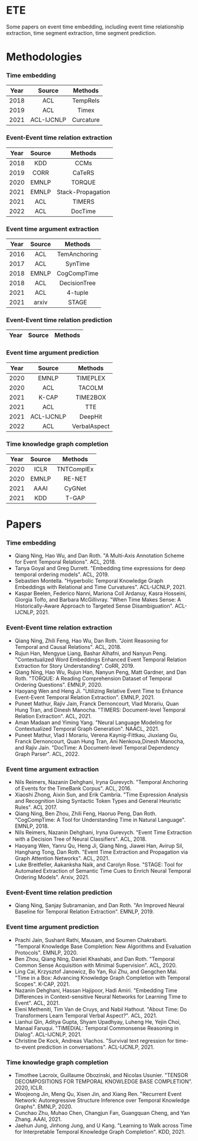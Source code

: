 # ETE
Some papers on event time embedding, including event time relationship extraction, time segment extraction, time segment prediction.
<!-- # Contents -->
<!-- # Libiraries
- LibKGE code -->
# Methodologies
### Time embedding
| Year | Source | Methods |
| :---: | :---: | :---: |
| 2018 | ACL | TempRels|
| 2019 | ACL | Timex |
| 2021 | ACL-IJCNLP | Curcature |
### Event-Event time relation extraction
| Year | Source | Methods |
| :---: | :---: | :---: | 
| 2018 | KDD | CCMs |
| 2019 | CORR  | CaTeRS |
| 2020 | EMNLP | TORQUE |
| 2021 | EMNLP | Stack-Propagation |
| 2021 | ACL   | TIMERS |
| 2022 | ACL   | DocTime |
### Event time argument extraction
| Year | Source | Methods |
| :---: | :---: | :---: | 
| 2016 | ACL | TemAnchoring |
| 2017 | ACL | SynTime |
| 2018 | EMNLP | CogCompTime |
| 2018 | ACL   | DecisionTree |
| 2021 | ACL | 4-tuple |
| 2021 | arxiv | STAGE |
### Event-Event time relation prediction
| Year | Source | Methods |
| :---: | :---: | :---: | 
### Event time argument prediction
| Year | Source | Methods |
| :---: | :---: | :---: | 
| 2020 | EMNLP | TIMEPLEX |
| 2020 | ACL | TACOLM |
| 2021 | K-CAP | TIME2BOX |
| 2021 | ACL | TTE |
| 2021 | ACL-IJCNLP | DeepHit |
| 2022 | ACL | VerbalAspect |
### Time knowledge graph completion
| Year | Source | Methods |
| :---: | :---: | :---: | 
| 2020 | ICLR | TNTComplEx |
| 2020 | EMNLP | RE-NET |
| 2021 | AAAI | CyGNet |
| 2021 | KDD | T-GAP |
# Papers
### Time embedding
- Qiang Ning, Hao Wu, and Dan Roth. "A Multi-Axis Annotation Scheme for Event Temporal Relations". ACL, 2018.
- Tanya Goyal and Greg Durrett. "Embedding time expressions for deep temporal ordering models". ACL, 2019.
- Sebastien Montella. "Hyperbolic Temporal Knowledge Graph Embeddings with Relational and Time Curvatures". ACL-IJCNLP, 2021.
- Kaspar Beelen, Federico Nanni, Mariona Coll Ardanuy, Kasra Hosseini, Giorgia Tolfo, and Barbara McGillivray. "When Time Makes Sense: A Historically-Aware Approach to Targeted Sense Disambiguation". ACL-IJCNLP, 2021.
### Event-Event time relation extraction
- Qiang Ning, Zhili Feng, Hao Wu, Dan Roth. "Joint Reasoning for Temporal and Causal Relations". ACL, 2018.
- Rujun Han, Mengyue Liang, Bashar Alhafni, and Nanyun Peng. "Contextualized Word Embeddings Enhanced Event Temporal Relation Extraction for Story Understanding". CoRR, 2019.
- Qiang Ning, Hao Wu, Rujun Han, Nanyun Peng, Matt Gardner, and Dan Roth. "TORQUE: A Reading Comprehension Dataset of Temporal Ordering Questions". EMNLP, 2020.
- Haoyang Wen and Heng Ji. "Utilizing Relative Event Time to Enhance Event-Event Temporal Relation Extraction". EMNLP, 2021.
- Puneet Mathur, Rajiv Jain, Franck Dernoncourt, Vlad Morariu, Quan Hung Tran, and Dinesh Manocha. "TIMERS: Document-level Temporal Relation Extraction". ACL, 2021.
- Aman Madaan and Yiming Yang. "Neural Language Modeling for Contextualized Temporal Graph Generation". NAACL, 2021.
- Puneet Mathur, Vlad I Morariu, Verena Kaynig-Fittkau, Jiuxiang Gu, Franck Dernoncourt, Quan Hung Tran, Ani Nenkova,Dinesh Manocha, and Rajiv Jain. "DocTime: A Document-level Temporal Dependency Graph Parser". ACL, 2022.
### Event time argument extraction
- Nils Reimers, Nazanin Dehghani, Iryna Gurevych. "Temporal Anchoring of Events for the TimeBank Corpus". ACL, 2016.
- Xiaoshi Zhong, Aixin Sun, and Erik Cambria. "Time Expression Analysis and Recognition Using Syntactic Token Types and General Heuristic Rules". ACL 2017.
- Qiang Ning, Ben Zhou, Zhili Feng, Haoruo Peng, Dan Roth. "CogCompTime: A Tool for Understanding Time in Natural Language". EMNLP, 2018.
- Nils Reimers, Nazanin Dehghani, Iryna Gurevych. "Event Time Extraction with a Decision Tree of Neural Classiﬁers". ACL, 2018.
- Haoyang Wen, Yanru Qu, Heng Ji, Qiang Ning, Jiawei Han, Avirup Sil, Hanghang Tong, Dan Roth. "Event Time Extraction and Propagation via Graph Attention Networks". ACL, 2021.
- Luke Breitfeller, Aakanksha Naik, and Carolyn Rose. "STAGE: Tool for Automated Extraction of Semantic Time Cues to Enrich Neural Temporal Ordering Models". Arxiv, 2021.
### Event-Event time relation prediction
- Qiang Ning, Sanjay Subramanian, and Dan Roth. "An Improved Neural Baseline for Temporal Relation Extraction". EMNLP, 2019.
### Event time argument prediction
- Prachi Jain, Sushant Rathi, Mausam, and Soumen Chakrabarti. "Temporal Knowledge Base Completion: New Algorithms and Evaluation Protocols". EMNLP, 2020.
- Ben Zhou, Qiang Ning, Daniel Khashabi, and Dan Roth. "Temporal Common Sense Acquisition with Minimal Supervision". ACL, 2020.
- Ling Cai, Krzysztof Janowicz, Bo Yan, Rui Zhu, and Gengchen Mai. "Time in a Box: Advancing Knowledge Graph Completion with Temporal Scopes". K-CAP, 2021.
- Nazanin Dehghani, Hassan Hajipoor, Hadi Amiri. "Embedding Time Differences in Context-sensitive Neural Networks for Learning Time to Event". ACL, 2021.
- Eleni Metheniti, Tim Van de Cruys, and Nabil Hathout. "About Time: Do Transformers Learn Temporal Verbal Aspect?". ACL, 2021.
- Lianhui Qin, Aditya Gupta, Shyam Upadhyay, Luheng He, Yejin Choi, Manaal Faruqui. "TIMEDIAL: Temporal Commonsense Reasoning in Dialog". ACL-IJCNLP, 2021.
- Christine De Kock, Andreas Vlachos. "Survival text regression for time-to-event prediction in conversations". ACL-IJCNLP, 2021.
### Time knowledge graph completion
- Timothee Lacroix, Guillaume Obozinski, and Nicolas Usunier. "TENSOR DECOMPOSITIONS FOR TEMPORAL KNOWLEDGE BASE COMPLETION". 2020, ICLR.
- Woojeong Jin, Meng Qu, Xisen Jin, and Xiang Ren. "Recurrent Event Network: Autoregressive Structure Inference over Temporal Knowledge Graphs". EMNLP, 2020.
- Cunchao Zhu, Muhao Chen, Changjun Fan, Guangquan Cheng, and Yan Zhang. AAAI, 2021.
- Jaehun Jung, Jinhong Jung, and U Kang. "Learning to Walk across Time for Interpretable Temporal Knowledge Graph Completion". KDD, 2021.
<!-- # Datasets -->
<!-- | Year | Source | Methods | MR | MRR | Hits@1 | Hits@3 | Hits@10 | -->
<!-- | :---: | :---: | :---: | :---: | :---: | :---: | :---: | :---: | -->
<!-- | 2018 | EMNLP | TA-DistMult | 276 | 0.477 | 0.363 | - | 0.686 | -->
<!-- # Performance -->
